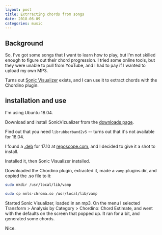 ```yaml
---
layout: post
title: Extrracting chords from songs
date: 2018-06-09
categories: music
---
```


## Background

So, I've got some songs that I want to learn how to play, but I'm not skilled enough to figure out their chord progression. I tried some online tools, but they were unable to pull from YouTube, and I had to pay if I wanted to upload my own MP3.

Turns out [Sonic Visualizer](https://www.sonicvisualiser.org) exists, and I can use it to extract chords with the Chordino plugin.

## installation and use

I'm using Ubuntu 18.04.

Download and install SonicVizualizer from the [downloads page](https://www.sonicvisualiser.org/download.html).

Find out that you need `librubberband2v5` -- turns out that it's not available for 18.04.

I found a [.deb](http://archive.ubuntu.com/ubuntu/pool/universe/r/rubberband/librubberband2v5_1.8.1-6ubuntu2_amd64.deb) for 17.10 at [reposcope.com](https://reposcope.com/package/librubberband2v5), and I decided to give it a shot to install.

Installed it, then Sonic Visualizer installed. 

Downloaded the Chordino plugin, extracted it, made a `vamp` plugins dir, and copied the .so file to it:

```bash
sudo mkdir /usr/local/lib/vamp

sudo cp nnls-chroma.so /usr/local/lib/vamp
```

Started Sonic Visualizer, loaded in an mp3. On the menu I selected Transform > Analysis by Category > Chordino: Chord Estimate, and went with the defaults on the screen that popped up. It ran for a bit, and generated some chords. 

Nice.
